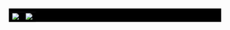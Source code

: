 <table border="0" style="display: flex; align-items: center; gap: 8px; scale: 0.85; background-color: black;">
    <tr>
        <td>
            <a href="https://github.com/anuraghazra/github-readme-stats">
                <img
                    src="https://github-readme-stats.vercel.app/api?username=r3dacted42&theme=highcontrast&&count_private=true&include_all_commits=true&hide_title=true&show_icons=true&hide_border=true">
            </a>
        </td>
        <td>
            <a href="https://github.com/anuraghazra/github-readme-stats">
                <img
                    src="https://github-readme-stats.vercel.app/api/top-langs/?username=r3dacted42&theme=highcontrast&hide_title=true&hide_border=true&layout=compact">
            </a>
        </td>
    </tr>
</table>
